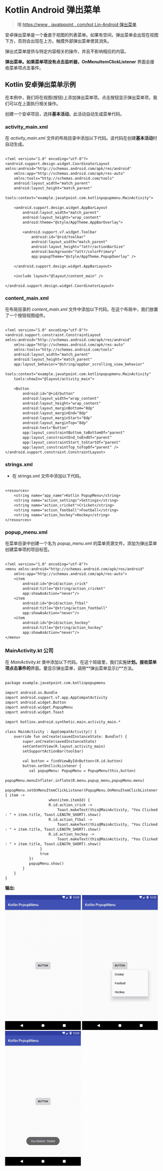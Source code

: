 # Kotlin Android 弹出菜单

> 噻:[https://www . javatppoint . com/kot Lin-Android 弹出菜单](https://www.javatpoint.com/kotlin-android-popup-menu)

安卓弹出菜单是一个垂直于视图的列表菜单。如果有空间，弹出菜单会出现在视图下方，否则会出现在上方。触摸外部弹出菜单使其消失。

弹出式菜单提供与特定内容相关的操作，并且不影响相应的内容。

**弹出菜单。如果菜单项没有点击监听器，OnMenuItemClickListener** 界面会接收菜单项点击事件。

## Kotlin 安卓弹出菜单示例

在本例中，我们将在视图(按钮)上添加弹出菜单项。点击按钮显示弹出菜单项，我们可以在上面执行相关操作。

创建一个安卓项目，选择**基本活动**。此活动自动生成菜单代码。

### activity_main.xml

在 *activity_main.xml* 文件的布局目录中添加以下代码。该代码在创建**基本活动**时自动生成。

```

<?xml version="1.0" encoding="utf-8"?>
<android.support.design.widget.CoordinatorLayout xmlns:android="http://schemas.android.com/apk/res/android"
    xmlns:app="http://schemas.android.com/apk/res-auto"
    xmlns:tools="http://schemas.android.com/tools"
    android:layout_width="match_parent"
    android:layout_height="match_parent"
    tools:context="example.javatpoint.com.kotlinpopupmenu.MainActivity">

    <android.support.design.widget.AppBarLayout
        android:layout_width="match_parent"
        android:layout_height="wrap_content"
        android:theme="@style/AppTheme.AppBarOverlay">

        <android.support.v7.widget.Toolbar
            android:id="@+id/toolbar"
            android:layout_width="match_parent"
            android:layout_height="?attr/actionBarSize"
            android:background="?attr/colorPrimary"
            app:popupTheme="@style/AppTheme.PopupOverlay" />

    </android.support.design.widget.AppBarLayout>

    <include layout="@layout/content_main" />

</android.support.design.widget.CoordinatorLayout>

```

### content_main.xml

在布局目录的 *content_main.xml* 文件中添加以下代码。在这个布局中，我们放置了一个按钮视图组件。

```

<?xml version="1.0" encoding="utf-8"?>
<android.support.constraint.ConstraintLayout xmlns:android="http://schemas.android.com/apk/res/android"
    xmlns:app="http://schemas.android.com/apk/res-auto"
    xmlns:tools="http://schemas.android.com/tools"
    android:layout_width="match_parent"
    android:layout_height="match_parent"
    app:layout_behavior="@string/appbar_scrolling_view_behavior"
    tools:context="example.javatpoint.com.kotlinpopupmenu.MainActivity"
    tools:showIn="@layout/activity_main">

    <Button
        android:id="@+id/button"
        android:layout_width="wrap_content"
        android:layout_height="wrap_content"
        android:layout_marginBottom="8dp"
        android:layout_marginEnd="8dp"
        android:layout_marginStart="8dp"
        android:layout_marginTop="8dp"
        android:text="Button"
        app:layout_constraintBottom_toBottomOf="parent"
        app:layout_constraintEnd_toEndOf="parent"
        app:layout_constraintStart_toStartOf="parent"
        app:layout_constraintTop_toTopOf="parent" />
</android.support.constraint.ConstraintLayout>

```

### strings.xml

*   在 strings.xml 文件中添加以下代码。

```

<resources>
    <string name="app_name">Kotlin PopupMenu</string>
    <string name="action_settings">Settings</string>
    <string name="action_cricket">Cricket</string>
    <string name="action_football">Football</string>
    <string name="action_hockey">Hockey</string>
</resources>

```

### popup_menu.xml

在菜单目录中创建一个名为 *popup_menu.xml* 的菜单资源文件。添加为弹出菜单创建菜单项的项目标签。

```

<?xml version="1.0" encoding="utf-8"?>
<menu xmlns:android="http://schemas.android.com/apk/res/android"
    xmlns:app="http://schemas.android.com/apk/res-auto">
    <item
        android:id="@+id/action_crick"
        android:title="@string/action_cricket"
        app:showAsAction="never"/>
    <item
        android:id="@+id/action_ftbal"
        android:title="@string/action_football"
        app:showAsAction="never"/>
    <item
        android:id="@+id/action_hockey"
        android:title="@string/action_hockey"
        app:showAsAction="never"/>
</menu>

```

### MainActivity.kt 公司

在 *MainActivity.kt* 类中添加以下代码。在这个班级里，我们实施**计划。接收菜单项点击事件的**界面。要显示弹出菜单，调用**弹出菜单显示()**方法。

```

package example.javatpoint.com.kotlinpopupmenu

import android.os.Bundle
import android.support.v7.app.AppCompatActivity
import android.widget.Button
import android.widget.PopupMenu
import android.widget.Toast

import kotlinx.android.synthetic.main.activity_main.*

class MainActivity : AppCompatActivity() {
    override fun onCreate(savedInstanceState: Bundle?) {
        super.onCreate(savedInstanceState)
        setContentView(R.layout.activity_main)
        setSupportActionBar(toolbar)

        val button = findViewById<Button>(R.id.button)
        button.setOnClickListener {
           val popupMenu: PopupMenu = PopupMenu(this,button)
           popupMenu.menuInflater.inflate(R.menu.popup_menu,popupMenu.menu)
           popupMenu.setOnMenuItemClickListener(PopupMenu.OnMenuItemClickListener { item ->
                    when(item.itemId) {
                    R.id.action_crick ->
                        Toast.makeText(this@MainActivity, "You Clicked : " + item.title, Toast.LENGTH_SHORT).show()
                    R.id.action_ftbal ->
                        Toast.makeText(this@MainActivity, "You Clicked : " + item.title, Toast.LENGTH_SHORT).show()
                    R.id.action_hockey ->
                        Toast.makeText(this@MainActivity, "You Clicked : " + item.title, Toast.LENGTH_SHORT).show()
                }
                true
           })
           popupMenu.show()
        }
    }
}

```

**输出:**

![Kotlin Android Popup Menu](img/f3c3009559e5e6143f7d2a96425542ef.png) ![Kotlin Android Popup Menu](img/836f05bbbc7b25bb1ad5b4c4dbc249a7.png)
![Kotlin Android Popup Menu](img/1a6e9536a956961c3bd16cd6c9701f32.png)